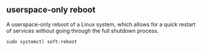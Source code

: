 ## userspace-only reboot

A userspace-only reboot of a Linux system, which allows for a quick restart of services without going through the full shutdown process.

```shell
sudo systemctl soft-reboot
```
